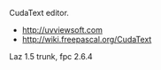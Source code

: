CudaText editor.

* http://uvviewsoft.com
* http://wiki.freepascal.org/CudaText

Laz 1.5 trunk, fpc 2.6.4
